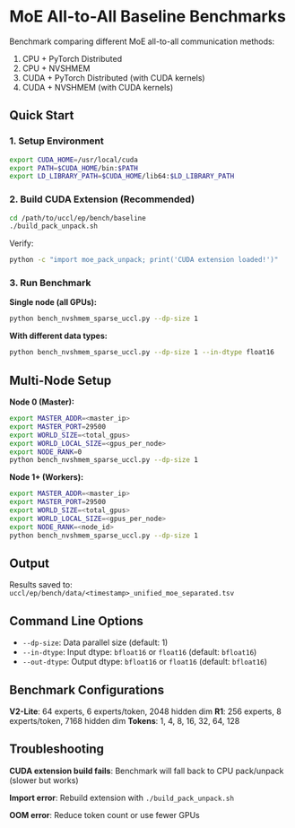 # MoE All-to-All Baseline Benchmarks

Benchmark comparing different MoE all-to-all communication methods:
1. CPU + PyTorch Distributed
2. CPU + NVSHMEM
3. CUDA + PyTorch Distributed (with CUDA kernels)
4. CUDA + NVSHMEM (with CUDA kernels)

## Quick Start

### 1. Setup Environment

```bash
export CUDA_HOME=/usr/local/cuda
export PATH=$CUDA_HOME/bin:$PATH
export LD_LIBRARY_PATH=$CUDA_HOME/lib64:$LD_LIBRARY_PATH
```

### 2. Build CUDA Extension (Recommended)

```bash
cd /path/to/uccl/ep/bench/baseline
./build_pack_unpack.sh
```

Verify:
```bash
python -c "import moe_pack_unpack; print('CUDA extension loaded!')"
```

### 3. Run Benchmark

**Single node (all GPUs):**
```bash
python bench_nvshmem_sparse_uccl.py --dp-size 1
```

**With different data types:**
```bash
python bench_nvshmem_sparse_uccl.py --dp-size 1 --in-dtype float16
```

## Multi-Node Setup

**Node 0 (Master):**
```bash
export MASTER_ADDR=<master_ip>
export MASTER_PORT=29500
export WORLD_SIZE=<total_gpus>
export WORLD_LOCAL_SIZE=<gpus_per_node>
export NODE_RANK=0
python bench_nvshmem_sparse_uccl.py --dp-size 1
```

**Node 1+ (Workers):**
```bash
export MASTER_ADDR=<master_ip>
export MASTER_PORT=29500
export WORLD_SIZE=<total_gpus>
export WORLD_LOCAL_SIZE=<gpus_per_node>
export NODE_RANK=<node_id>
python bench_nvshmem_sparse_uccl.py --dp-size 1
```

## Output

Results saved to: `uccl/ep/bench/data/<timestamp>_unified_moe_separated.tsv`

## Command Line Options

- `--dp-size`: Data parallel size (default: 1)
- `--in-dtype`: Input dtype: `bfloat16` or `float16` (default: `bfloat16`)
- `--out-dtype`: Output dtype: `bfloat16` or `float16` (default: `bfloat16`)

## Benchmark Configurations

**V2-Lite**: 64 experts, 6 experts/token, 2048 hidden dim
**R1**: 256 experts, 8 experts/token, 7168 hidden dim
**Tokens**: 1, 4, 8, 16, 32, 64, 128

## Troubleshooting

**CUDA extension build fails**: Benchmark will fall back to CPU pack/unpack (slower but works)

**Import error**: Rebuild extension with `./build_pack_unpack.sh`

**OOM error**: Reduce token count or use fewer GPUs

